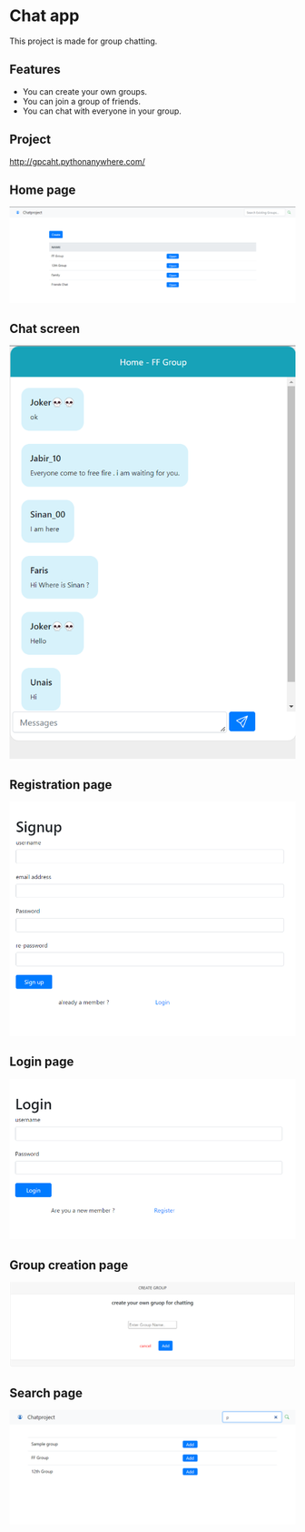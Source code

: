 
# Chat app

This project is made for group chatting. 




## Features

- You can create your own groups.
- You can join a group of friends.
- You can chat with everyone in your group.


## Project

http://gpcaht.pythonanywhere.com/


## Home page

![App Screenshot](https://github.com/muhammediyas786/chat-web-app/blob/master/images/Screenshot_20221104_094720.png)


## Chat screen

![App Screenshot](https://github.com/muhammediyas786/chat-web-app/blob/master/images/Screenshot_20221104_094458.png)


## Registration page

![App Screenshot](https://github.com/muhammediyas786/chat-web-app/blob/master/images/Screenshot_20221104_092020.png)


## Login page

![App Screenshot](https://github.com/muhammediyas786/chat-web-app/blob/master/images/Screenshot_20221104_092003.png)


## Group creation page

![App Screenshot](https://github.com/muhammediyas786/chat-web-app/blob/master/images/Screenshot_20221104_092144.png)


## Search page

![App Screenshot](https://github.com/muhammediyas786/chat-web-app/blob/master/images/Screenshot_20221104_095309.png)

